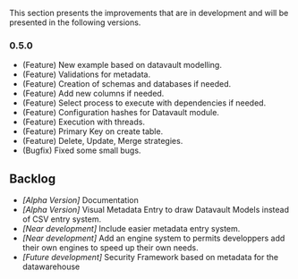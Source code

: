 This section presents the improvements that are in development and will be presented in the following versions.

### 0.5.0 
- (Feature) New example based on datavault modelling.
- (Feature) Validations for metadata.
- (Feature) Creation of schemas and databases if needed.
- (Feature) Add new columns if needed.
- (Feature) Select process to execute with dependencies if needed.
- (Feature) Configuration hashes for Datavault module.
- (Feature) Execution with threads.
- (Feature) Primary Key on create table.
- (Feature) Delete, Update, Merge strategies.
- (Bugfix) Fixed some small bugs.

## Backlog

- *[Alpha Version]* Documentation
- *[Alpha Version]* Visual Metadata Entry to draw Datavault Models instead of CSV entry system.
- *[Near development]* Include easier metadata entry system.
- *[Near development]* Add an engine system to permits developpers add their own engines to speed up their own needs.
- *[Future development]* Security Framework based on metadata for the datawarehouse